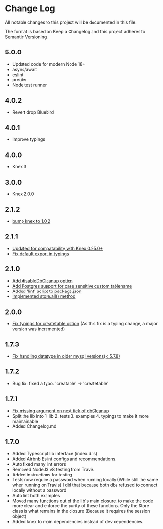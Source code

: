 # Change Log

All notable changes to this project will be documented in this file.

The format is based on Keep a Changelog and this project adheres to Semantic Versioning.

## 5.0.0

- Updated code for modern Node 18+
- async/await
- eslint
- prettier
- Node test runner

## 4.0.2

- Revert drop Bluebird

## 4.0.1

- Improve typings

## 4.0.0

- Knex 3

## 3.0.0

- Knex 2.0.0

## 2.1.2

- [bump knex to 1.0.2](https://github.com/gx0r/connect-session-knex/pull/95)

## 2.1.1

- [Updated for compatability with Knex 0.95.0+](https://github.com/gx0r/connect-session-knex/pull/82)
- [Fix default export in typings](https://github.com/gx0r/connect-session-knex/pull/89)

## 2.1.0

- [Add disableDbCleanup option](https://github.com/gx0r/connect-session-knex/pull/78)
- [Add Postgres support for case sensitive custom tablename](https://github.com/gx0r/connect-session-knex/pull/79)
- [Added 'lint' script to package.json](https://github.com/gx0r/connect-session-knex/pull/80)
- [Implemented store.all() method](https://github.com/gx0r/connect-session-knex/pull/81)

## 2.0.0

- [Fix typings for createtable option](https://github.com/llambda/connect-session-knex/pull/73) (As this fix is a typing change, a major version was incremented)

## 1.7.3

- [Fix handling datatype in older mysql versions(< 5.7.8)](https://github.com/gx0r/connect-session-knex/pull/68)

## 1.7.2

- Bug fix: fixed a typo. 'creatable' -> 'createtable'

## 1.7.1

- [Fix missing argument on next tick of dbCleanup](https://github.com/gx0r/connect-session-knex/pull/65)
- Split the lib into 1. lib 2. tests 3. examples 4. typings to make it more maintainable
- Added Changelog.md

## 1.7.0

- Added Typescript lib interface (index.d.ts)
- Added Airbnb Eslint configs and recommendations.
- Auto fixed many lint errors
- Removed NodeJS v8 testing from Travis
- Added instructions for testing
- Tests now require a password when running locally (While still the same when running on Travis) I did that because both dbs refused to connect locally without a password
- Auto lint both examples
- Moved many functions out of the lib's main closure, to make the code more clear and enforce the purity of these functions. Only the Store class is what remains in the closure (Because it requires the session object)
- Added knex to main dependencies instead of dev dependencies.
